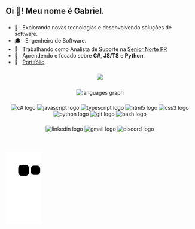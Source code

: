 <h2 align="left">Oi 👋! Meu nome é Gabriel.</h2>

###

- 🤔 &nbsp; Explorando novas tecnologias e desenvolvendo soluções de software.
- 🎓 &nbsp; Engenheiro de Software.
- 💼 &nbsp; Trabalhando como Analista de Suporte na <a href="https://br.linkedin.com/company/senior-norte-paran%C3%A1">Senior Norte PR</a>
- 🌱 &nbsp; Aprendendo e focado sobre **C#**, **JS/TS** e **Python**.
- 📑 &nbsp; <a href="https://kinmane.vercel.app/">Portifólio</a>

###

<div align="center">
  <img src="https://profile-counter.glitch.me/kin/count.svg?"  />
</div>

###

<div align="center">
  <img src="https://github-readme-stats.vercel.app/api/top-langs?locale=pt-br&hide_title=false&layout=compact&card_width=320&langs_count=8&theme=dracula&hide_border=false&username=kinmane" height="170" alt="languages graph"  />
</div>

###

<div align="center">
  <img src="https://cdn.jsdelivr.net/gh/devicons/devicon/icons/csharp/csharp-original.svg" height="30" width="45" alt="c# logo"  />
  <img src="https://cdn.jsdelivr.net/gh/devicons/devicon/icons/javascript/javascript-original.svg" height="30" width="45" alt="javascript logo"  />
  <img src="https://cdn.jsdelivr.net/gh/devicons/devicon/icons/typescript/typescript-plain.svg" height="30" width="45" alt="typescript logo"  />
  <img src="https://cdn.jsdelivr.net/gh/devicons/devicon/icons/html5/html5-original.svg" height="30" width="45" alt="html5 logo"  />
  <img src="https://cdn.jsdelivr.net/gh/devicons/devicon/icons/css3/css3-original.svg" height="30" width="45" alt="css3 logo"  />
  <img src="https://cdn.jsdelivr.net/gh/devicons/devicon/icons/python/python-original.svg" height="30" width="45" alt="python logo"  />
  <img src="https://cdn.jsdelivr.net/gh/devicons/devicon/icons/git/git-original.svg" height="30" width="45" alt="git logo"  />
  <img src="https://cdn.jsdelivr.net/gh/devicons/devicon/icons/bash/bash-original.svg" height="30" width="45" alt="bash logo"  />
</div>

###

<div align="center">
  <img src="https://img.shields.io/static/v1?message=LinkedIn&logo=linkedin&label=&color=0077B5&logoColor=white&labelColor=&style=for-the-badge" height="25" alt="linkedin logo"  />
<img src="https://img.shields.io/static/v1?message=Gmail&logo=gmail&label=&color=D14836&logoColor=white&labelColor=&style=for-the-badge" height="25" alt="gmail logo"  />
  <img src="https://img.shields.io/static/v1?message=Discord&logo=discord&label=&color=7289DA&logoColor=white&labelColor=&style=for-the-badge" height="25" alt="discord logo"  />
</div>

###

<br clear="both">

![Snake animation](https://github.com/rafaballerini/rafaballerini/blob/output/github-contribution-grid-snake.svg)

###
